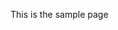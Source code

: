 <html>
<head>
<script src="https://cdn.onesignal.com/sdks/web/v16/OneSignalSDK.page.js" defer></script>
<script>
  window.OneSignalDeferred = window.OneSignalDeferred || [];
  OneSignalDeferred.push(function(OneSignal) {
    OneSignal.init({
      appId: "caa2ea1b-629c-4a32-9f10-61bdd291a850",
    });
  });
</script>
</head>
<body>
<p>This is the sample page</p>
</body>
</html>
